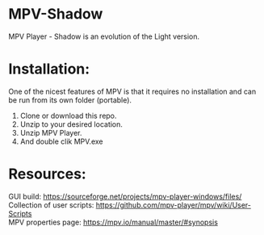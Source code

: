 # MPV-Shadow
MPV Player - Shadow is an evolution of the Light version.

# Installation:

One of the nicest features of MPV is that it requires no installation and can be run from its own folder (portable).
1. Clone or download this repo.
2. Unzip to your desired location.
3. Unzip MPV Player.
4. And double clik MPV.exe



# Resources:
   GUI build: https://sourceforge.net/projects/mpv-player-windows/files/  
   Collection of user scripts: https://github.com/mpv-player/mpv/wiki/User-Scripts  
   MPV properties page: https://mpv.io/manual/master/#synopsis

